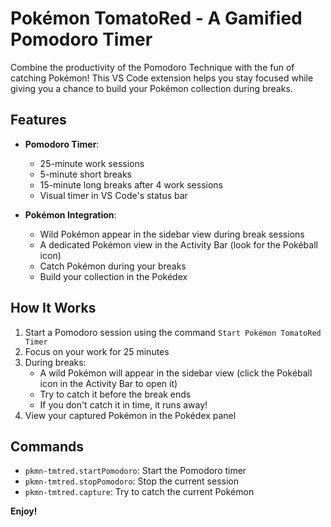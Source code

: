 # Pokémon TomatoRed - A Gamified Pomodoro Timer

Combine the productivity of the Pomodoro Technique with the fun of catching Pokémon! This VS Code extension helps you stay focused while giving you a chance to build your Pokémon collection during breaks.

## Features

- **Pomodoro Timer**:

  - 25-minute work sessions
  - 5-minute short breaks
  - 15-minute long breaks after 4 work sessions
  - Visual timer in VS Code's status bar

- **Pokémon Integration**:
  - Wild Pokémon appear in the sidebar view during break sessions
  - A dedicated Pokémon view in the Activity Bar (look for the Pokéball icon)
  - Catch Pokémon during your breaks
  - Build your collection in the Pokédex

## How It Works

1. Start a Pomodoro session using the command `Start Pokémon TomatoRed Timer`
2. Focus on your work for 25 minutes
3. During breaks:
   - A wild Pokémon will appear in the sidebar view (click the Pokéball icon in the Activity Bar to open it)
   - Try to catch it before the break ends
   - If you don't catch it in time, it runs away!
4. View your captured Pokémon in the Pokédex panel

## Commands

- `pkmn-tmtred.startPomodoro`: Start the Pomodoro timer
- `pkmn-tmtred.stopPomodoro`: Stop the current session
- `pkmn-tmtred.capture`: Try to catch the current Pokémon

**Enjoy!**

